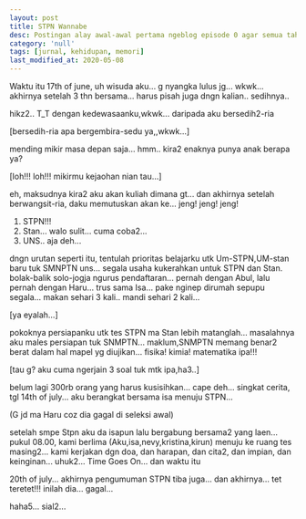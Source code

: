 ```yaml
---
layout: post
title: STPN Wannabe
desc: Postingan alay awal-awal pertama ngeblog episode 0 agar semua tahu kita semua pernah alay.
category: 'null'
tags: [jurnal, kehidupan, memori]
last_modified_at: 2020-05-08
---
```


Waktu itu 17th of june, uh wisuda aku... g nyangka lulus jg... wkwk...
akhirnya setelah 3 thn bersama... harus pisah juga dngn kalian..
sedihnya..

hikz2.. T_T
dengan kedewasaanku,wkwk... daripada aku bersedih2-ria

[bersedih-ria apa bergembira-sedu ya,,wkwk...]

mending mikir masa depan saja...
hmm..
kira2 enaknya punya anak berapa ya?

[loh!!! loh!!! mikirmu kejaohan nian tau...]

eh, maksudnya kira2 aku akan kuliah dimana gt...
dan akhirnya setelah berwangsit-ria, daku memutuskan akan ke...
jeng! jeng! jeng!

1. STPN!!!
2. Stan... walo sulit... cuma coba2...
3. UNS.. aja deh...

dngn urutan seperti itu, tentulah prioritas belajarku utk Um-STPN,UM-stan baru tuk SMNPTN uns...
segala usaha kukerahkan untuk STPN dan Stan. bolak-balik solo-jogja ngurus pendaftaran...
pernah dengan Abul, lalu pernah dengan Haru... trus sama Isa...
pake nginep dirumah sepupu segala... makan sehari 3 kali.. mandi sehari 2 kali...

[ya eyalah...]

pokoknya persiapanku utk tes STPN ma Stan lebih matanglah...
masalahnya aku males persiapan tuk SNMPTN... maklum,SNMPTN memang benar2 berat dalam hal mapel yg diujikan...
fisika! kimia! matematika ipa!!!

[tau g? aku cuma ngerjain 3 soal tuk mtk ipa,ha3..]

belum lagi 300rb orang yang harus kusisihkan... cape deh...
singkat cerita, tgl 14th of july... aku berangkat bersama isa menuju STPN...

(G jd ma Haru coz dia gagal di seleksi awal)

setelah smpe Stpn aku da isapun lalu bergabung bersama2 yang laen...
pukul 08.00, kami berlima (Aku,isa,nevy,kristina,kirun) menuju ke ruang tes masing2...
kami kerjakan dgn doa, dan harapan, dan cita2, dan impian, dan keinginan... uhuk2...
Time Goes On...
dan waktu itu

20th of july...
akhirnya pengumuman STPN tiba juga...
dan akhirnya...
tet teretet!!! inilah dia...
gagal...

haha5... sial2...
